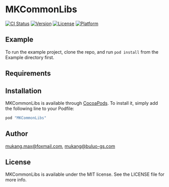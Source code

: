 # MKCommonLibs

[![CI Status](http://img.shields.io/travis/mukang.max@foxmail.com/MKCommonLibs.svg?style=flat)](https://travis-ci.org/mukang.max@foxmail.com/MKCommonLibs)
[![Version](https://img.shields.io/cocoapods/v/MKCommonLibs.svg?style=flat)](http://cocoapods.org/pods/MKCommonLibs)
[![License](https://img.shields.io/cocoapods/l/MKCommonLibs.svg?style=flat)](http://cocoapods.org/pods/MKCommonLibs)
[![Platform](https://img.shields.io/cocoapods/p/MKCommonLibs.svg?style=flat)](http://cocoapods.org/pods/MKCommonLibs)

## Example

To run the example project, clone the repo, and run `pod install` from the Example directory first.

## Requirements

## Installation

MKCommonLibs is available through [CocoaPods](http://cocoapods.org). To install
it, simply add the following line to your Podfile:

```ruby
pod "MKCommonLibs"
```

## Author

mukang.max@foxmail.com, mukang@buluo-gs.com

## License

MKCommonLibs is available under the MIT license. See the LICENSE file for more info.

